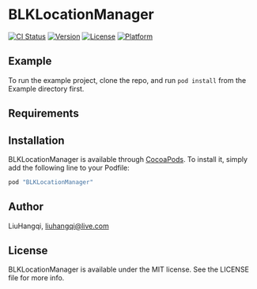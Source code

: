 # BLKLocationManager

[![CI Status](http://img.shields.io/travis/LiuHangqi/BLKLocationManager.svg?style=flat)](https://travis-ci.org/LiuHangqi/BLKLocationManager)
[![Version](https://img.shields.io/cocoapods/v/BLKLocationManager.svg?style=flat)](http://cocoapods.org/pods/BLKLocationManager)
[![License](https://img.shields.io/cocoapods/l/BLKLocationManager.svg?style=flat)](http://cocoapods.org/pods/BLKLocationManager)
[![Platform](https://img.shields.io/cocoapods/p/BLKLocationManager.svg?style=flat)](http://cocoapods.org/pods/BLKLocationManager)

## Example

To run the example project, clone the repo, and run `pod install` from the Example directory first.

## Requirements

## Installation

BLKLocationManager is available through [CocoaPods](http://cocoapods.org). To install
it, simply add the following line to your Podfile:

```ruby
pod "BLKLocationManager"
```

## Author

LiuHangqi, liuhangqi@live.com

## License

BLKLocationManager is available under the MIT license. See the LICENSE file for more info.
